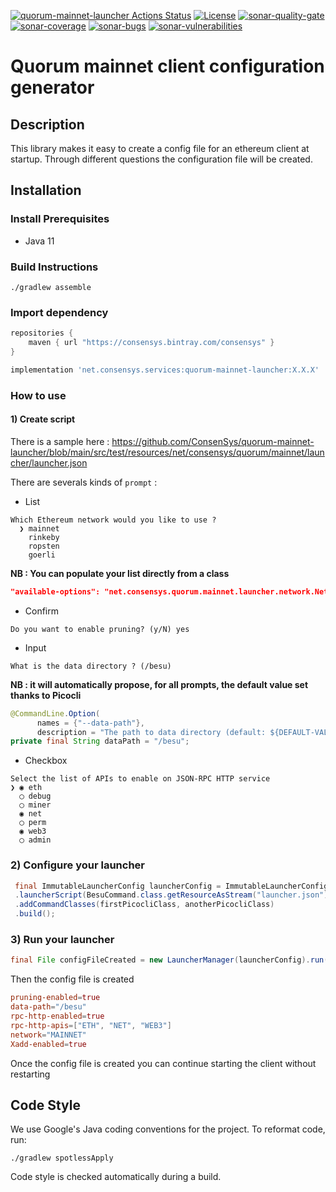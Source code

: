 [![quorum-mainnet-launcher Actions Status](https://github.com/ConsenSys/quorum-mainnet-launcher/workflows/quorum-mainnet-launcher-ci/badge.svg)](https://github.com/ConsenSys/quorum-mainnet-launcher/actions)
[![License](https://img.shields.io/badge/License-Apache%202.0-blue.svg)](https://github.com/ConsenSys/quorum-mainnet-launcher/blob/master/LICENSE)
[![sonar-quality-gate][sonar-quality-gate]][sonar-url] [![sonar-coverage][sonar-coverage]][sonar-url] [![sonar-bugs][sonar-bugs]][sonar-url] [![sonar-vulnerabilities][sonar-vulnerabilities]][sonar-url]
# Quorum mainnet client configuration generator

## Description

This library makes it easy to create a config file for an ethereum client at startup. Through different questions the configuration file will be created.

## Installation

### Install Prerequisites

* Java 11

### Build Instructions

```shell script
./gradlew assemble
```

### Import dependency

```groovy
repositories {
    maven { url "https://consensys.bintray.com/consensys" }
}
```
```groovy
implementation 'net.consensys.services:quorum-mainnet-launcher:X.X.X'
```

### How to use 

#### 1) Create script

There is a sample here : https://github.com/ConsenSys/quorum-mainnet-launcher/blob/main/src/test/resources/net/consensys/quorum/mainnet/launcher/launcher.json

There are severals kinds of `prompt` :

- List 

```
Which Ethereum network would you like to use ?
  ❯ mainnet
    rinkeby
    ropsten
    goerli
```

**NB : You can populate your list directly from a class**

```json
"available-options": "net.consensys.quorum.mainnet.launcher.network.NetworkName"
```


- Confirm

```
Do you want to enable pruning? (y/N) yes
```

- Input

```
What is the data directory ? (/besu)
```

**NB : it will automatically propose, for all prompts, the default value set thanks to Picocli**

```java
@CommandLine.Option(
      names = {"--data-path"},
      description = "The path to data directory (default: ${DEFAULT-VALUE})")
private final String dataPath = "/besu";
```


- Checkbox

```
Select the list of APIs to enable on JSON-RPC HTTP service
❯ ◉ eth
  ◯ debug
  ◯ miner
  ◉ net
  ◯ perm
  ◉ web3
  ◯ admin
```

### 2) Configure your launcher

```java
 final ImmutableLauncherConfig launcherConfig = ImmutableLauncherConfig.builder()
 .launcherScript(BesuCommand.class.getResourceAsStream("launcher.json"))
 .addCommandClasses(firstPicocliClass, anotherPicocliClass)
 .build();
```

### 3) Run your launcher

```java
final File configFileCreated = new LauncherManager(launcherConfig).run();
```

Then the config file is created

```toml
pruning-enabled=true
data-path="/besu"
rpc-http-enabled=true
rpc-http-apis=["ETH", "NET", "WEB3"]
network="MAINNET"
Xadd-enabled=true
```

Once the config file is created you can continue starting the client without restarting

## Code Style

We use Google's Java coding conventions for the project. To reformat code, run: 

```shell script 
./gradlew spotlessApply
```

Code style is checked automatically during a build.

[sonar-url]: https://sonarcloud.io/dashboard?id=ConsenSys_ethclient-launcher
[sonar-quality-gate]: https://sonarcloud.io/api/project_badges/measure?project=ConsenSys_ethclient-launcher&metric=alert_status
[sonar-coverage]: https://sonarcloud.io/api/project_badges/measure?project=ConsenSys_ethclient-launcher&metric=coverage
[sonar-bugs]: https://sonarcloud.io/api/project_badges/measure?project=ConsenSys_ethclient-launcher&metric=bugs
[sonar-vulnerabilities]: https://sonarcloud.io/api/project_badges/measure?project=ConsenSys_ethclient-launcher&metric=vulnerabilities